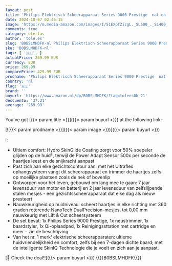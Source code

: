 ```yaml
---
layout: post
title: 'Philips Elektrisch Scheerapparaat Series 9000 Prestige  nat en droog  glanzend chroom  Lift & Cut scheersysteem  SkinIQ Technologie  baardstyler  neustrimmer  Qi oplaadpad  Model SP9885/35'
date: 2024-10-07 02:46:15
image: 'https://m.media-amazon.com/images/I/51EXpTZizgL._SL500_._SL400_.jpg'
comments: true
category: ofertas
author: 'tole.es'
slug: 'B0BSLMHDFK-nl Philips Elektrisch Scheerapparaat Series 9000 Prestige nat...'
sku: 'B0BSLMHDFK-nl'
tags: [ '🇳🇱', ]
actualPrice: 269.99 EUR
currency: EUR
price: 269.99
comparePrice: 429.99 EUR
prodname: 'Philips Elektrisch Scheerapparaat Series 9000 Prestige  nat en droog  glanzend chroom  Lift & Cut scheersysteem  SkinIQ Technologie  baardstyler  neustrimmer  Qi oplaadpad  Model SP9885/35'
country: 'nl'
flag: '🇳🇱'
brand: ''
buyurl: 'https://www.amazon.nl/dp/B0BSLMHDFK/?tag=tolees0b-21'
descuento: '37.21'
average: '269.99'
---
```


You've got [{{< param title >}}]({{< param buyurl >}}) at the following link:

[![{{< param prodname >}}]({{< param image >}})]({{< param buyurl >}})

ℹ️:

- Ultiem comfort: Hydro SkinGlide Coating zorgt voor 50% soepeler glijden op de huid², terwijl de Power Adapt Sensor 500x per seconde de haartjes leest en de snijkracht aanpast
- Past zich aan elke gezichtscontour aan: met het Ultraflex ophangsysteem vangt dit scheerapparaat en trimmer de haartjes zelfs op moeilijke plaatsen zoals de nek of bovenlip
- Ontworpen voor het leven, gebouwd om lang mee te gaan: 7 jaar levensduur van motor en batterij en 2 jaar levensduur van zelfslijpende stalen mesjes - een gezichtsscheerapparaat dat elke dag als nieuw presteert
- Nauwkeurigheid op huidniveau: scheert haartjes in elke richting met 360 graden roterende NanoTech DualPrecision-mesjes, tot 0,00 mm nauwkeurig met Lift & Cut scheersysteem
- De set bevat: 1x Philips Series 9000 Prestige, 1x neustrimmer, 1x baardstyler, 1x Qi-oplaadpad, 1x Reinigingssttation met cartridge en meer - zie de beschrijving
- Van het nr. 1 merk¹ elektrische scheerapparaten: ultieme huidvriendelijkheid en comfort, zelfs bij een 7-dagen dichte baard; met de intelligente SkinIQ Technologie die je voelt en zich aan je aanpast.

[🛒 Check the deal!!]({{< param buyurl >}})
{{<world>}}B0BSLMHDFK{{</world>}}

